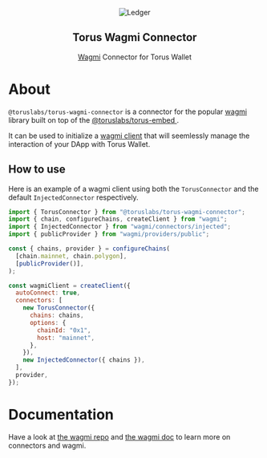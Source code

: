 <p align="center">
 <img src="https://web3auth.io/images/torus-icon-blue-3.svg" align="center" alt="Ledger" />
 <h2 align="center">Torus Wagmi Connector</h2>
 <p align="center"><a href="https://github.com/tmm/wagmi">Wagmi</a> Connector for Torus Wallet</p>
</p>

# About

`@toruslabs/torus-wagmi-connector` is a connector for the popular [wagmi](https://github.com/tmm/wagmi) library built on top of the [@toruslabs/torus-embed
](https://github.com/torusresearch/torus-embed).

It can be used to initialize a [wagmi client](https://wagmi.sh/docs/client) that will seemlessly manage the interaction of your DApp with Torus Wallet.

## How to use

Here is an example of a wagmi client using both the `TorusConnector` and the default `InjectedConnector` respectively.

```js
import { TorusConnector } from "@toruslabs/torus-wagmi-connector";
import { chain, configureChains, createClient } from "wagmi";
import { InjectedConnector } from "wagmi/connectors/injected";
import { publicProvider } from "wagmi/providers/public";

const { chains, provider } = configureChains(
  [chain.mainnet, chain.polygon],
  [publicProvider()],
);

const wagmiClient = createClient({
  autoConnect: true,
  connectors: [
    new TorusConnector({
      chains: chains,
      options: {
        chainId: "0x1",
        host: "mainnet",
      },
    }),
    new InjectedConnector({ chains }),
  ],
  provider,
});
```

# Documentation

Have a look at [the wagmi repo](https://github.com/tmm/wagmi) and [the wagmi doc](https://wagmi.sh/) to learn more on connectors and wagmi.
